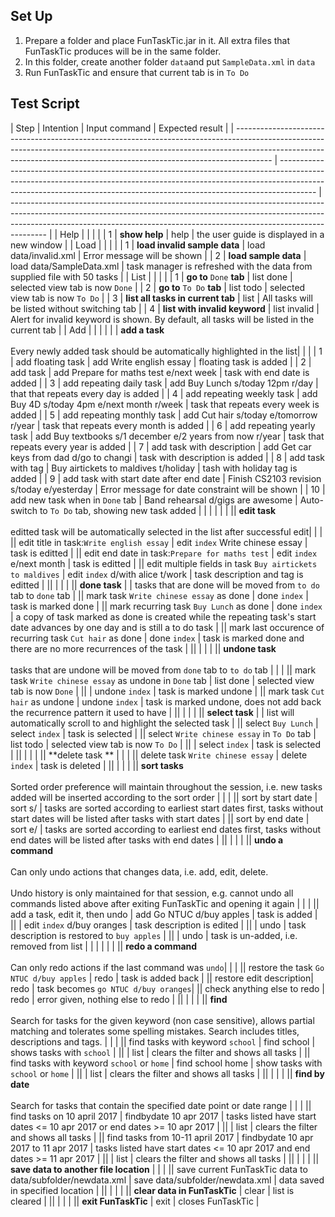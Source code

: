 ## Set Up
1. Prepare a folder and place FunTaskTic.jar in it. All extra files that FunTaskTic produces will be in the same folder.
2. In this folder, create another folder `data`and put `SampleData.xml` in `data`
3. Run FunTaskTic and ensure that current tab is in `To Do`

## Test Script
|	Step	|	Intention	|	Input command	|	Expected result	|
|	---------------------------------------------------------------------------------------------------------------------------------------------------------------------------------------------------------------------------------------------------	|	---------------------------------------------------------------------------------------------------------------------------------------------------------------------------------------------------------------------------------------------------	|	---------------------------------------------------------------------------------------------------------------------------------------------------------------------------------------------------------------------------------------------------	|
|	Help |		|		|   |
|	1	| **show help** | help | the user guide is displayed in a new window |
|	Load	|		|		|   |
| 1 | **load invalid sample data** | load data/invalid.xml | Error message will be shown |
| 2 | **load sample data** | load data/SampleData.xml | task manager is refreshed with the data from supplied file with 50 tasks |
|	List	|		|		|   |
| 1 | **go to** `Done` **tab** | list done | selected view tab is now `Done` |
| 2 | **go to** `To Do` **tab** | list todo | selected view tab is now `To Do` |
| 3 | **list all tasks in current tab** | list | All tasks will be listed without switching tab |
| 4 | **list with invalid keyword** | list invalid | Alert for invalid keyword is shown. By default, all tasks will be listed in the current tab |
|	Add	|		|		|   |
| | **add a task** <br><br>Every newly added task should be automatically highlighted in the list| |  |
| 1 | add floating task | add Write english essay | floating task is added |
| 2 | add task | add Prepare for maths test e/next week | task with end date is added |
| 3 | add repeating daily task | add Buy Lunch s/today 12pm r/day | that that repeats every day is added |
| 4 | add repeating weekly task | add Buy 4D s/today 4pm e/next month r/week | task that repeats every week is added |
| 5 | add repeating monthly task | add Cut hair s/today e/tomorrow r/year | task that repeats every month is added |
| 6 | add repeating yearly task | add Buy textbooks s/1 december e/2 years from now r/year | task that repeats every year is added |
| 7 | add task with description | add Get car keys from dad d/go to changi | task with description is added |
| 8 | add task with tag | Buy airtickets to maldives t/holiday | tash with holiday tag is added |
| 9 | add task with start date after end date | Finish CS2103 revision s/today e/yesterday | Error message for date constraint will be shown |
| 10 | add new task when in `Done` tab | Band rehearsal d/gigs are awesome | Auto-switch to `To Do` tab, showing new task added |
|		|		|		| |
|| **edit task** <br><br>editted task will be automatically selected in the list after successful edit| | |
|| edit title in task:`Write english essay` | edit `index` Write chinese essay | task is editted |
|| edit end date in task:`Prepare for maths test` | edit `index` e/next month | task is editted |
|| edit multiple fields in task `Buy airtickets to maldives` | edit `index` d/with alice t/work | task description and tag is editted |
||		|		|		|
|| **done task** | | tasks that are done will be moved from `to do` tab to `done` tab |
|| mark task `Write chinese essay` as done | done `index` | task is marked done |
|| mark recurring task `Buy Lunch` as done | done `index` | a copy of task marked as done is created while the repeating task's start date advances by one day and is still a to do task |
|| mark last occurence of recurring task `Cut hair` as done | done `index` | task is marked done and there are no more recurrences of the task |
||		|		|		|
|| **undone task**<br><br>tasks that are undone will be moved from `done` tab to `to do` tab | | |
|| mark task `Write chinese essay` as undone in `Done` tab | list done | selected view tab is now `Done` |
|| | undone `index` | task is marked undone |
|| mark task `Cut hair` as undone | undone `index` | task is marked undone, does not add back the recurrence pattern it used to have |
||		|		|		|
|| **select task** | | list will automatically scroll to and highlight the selected task |
|| select `Buy Lunch` | select `index` | task is selected |
|| select `Write chinese essay` in `To Do` tab | list todo | selected view tab is now `To Do` |
|| | select `index` | task is selected |
||		|		|		|
|| **delete task ** | | |
|| delete task `Write chinese essay` | delete `index` | task is deleted |
||		|		|		|
|| **sort tasks**<br><br>Sorted order preference will maintain throughout the session, i.e. new tasks added will be inserted according to the sort order | | |
|| sort by start date | sort s/ | tasks are sorted according to earliest start dates first, tasks without start dates will be listed after tasks with start dates |
|| sort by end date | sort e/ | tasks are sorted according to earliest end dates first, tasks without end dates will be listed after tasks with end dates |
||		|		|		|
|| **undo a command**<br><br>Can only undo actions that changes data, i.e. add, edit, delete.<br><br>Undo history is only maintained for that session, e.g. cannot undo all commands listed above after exiting FunTaskTic and opening it again | | |
|| add a task, edit it, then undo | add Go NTUC d/buy apples | task is added |
|| | edit `index` d/buy oranges | task description is edited |
|| | undo | task description is restored to `buy apples` |
|| | undo | task is un-added, i.e. removed from list |
|	|	|		|		|
|| **redo a command**<br><br>Can only redo actions if the last command was `undo`| | |
|| restore the task `Go NTUC d/buy apples` | redo | task is added back |
|| restore edit description| redo | task becomes `go NTUC d/buy oranges`|
|| check anything else to redo | redo | error given, nothing else to redo |
||		|		|		|
|| **find**<br><br>Search for tasks for the given keyword (non case sensitive), allows partial matching and tolerates some spelling mistakes. Search includes titles, descriptions and tags. | | |
|| find tasks with keyword `school` | find school | shows tasks with `school` |
|| | list | clears the filter and shows all tasks |
|| find tasks with keyword `school` or `home` | find school home | show tasks with `school` or `home` |
|| | list | clears the filter and shows all tasks |
||		|		|		|
|| **find by date**<br><br> Search for tasks that contain the specified date point or date range | | |
|| find tasks on 10 april 2017 | findbydate 10 apr 2017 | tasks listed have start dates <= 10 apr 2017 or end dates >= 10 apr 2017 |
|| | list | clears the filter and shows all tasks |
|| find tasks from 10-11 april 2017 | findbydate 10 apr 2017 to 11 apr 2017 | tasks listed have start dates <= 10 apr 2017 and end dates >= 11 apr 2017 |
|| | list | clears the filter and shows all tasks |
||		|		|		|
|| **save data to another file location** | | |
|| save current FunTaskTic data to data/subfolder/newdata.xml | save data/subfolder/newdata.xml | data saved in specified location |
||		|		|		|
|| **clear data in FunTaskTic** | clear | list is cleared |
||		|		|		|
|| **exit FunTaskTic** | exit | closes FunTaskTic |
